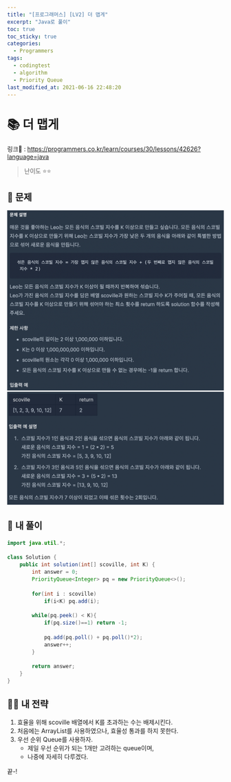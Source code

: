 ```yaml
---
title: "[프로그래머스] [LV2] 더 맵게"
excerpt: "Java로 풀이"
toc: true
toc_sticky: true
categories:
  - Programmers
tags:
  - codingtest
  - algorithm
  - Priority Queue
last_modified_at: 2021-06-16 22:48:20
---
```


# 📚 더 맵게
  
링크📎 : <https://programmers.co.kr/learn/courses/30/lessons/42626?language=java>  
  
>난이도 ⭐️⭐️
  
## 📖 문제    
  
![이미지](/assets/images/Programmers/Lv2/prob30/30-1.png)
![이미지](/assets/images/Programmers/Lv2/prob30/30-2.png)
  
## 📝 내 풀이  
    
```java  
import java.util.*;

class Solution {
    public int solution(int[] scoville, int K) {
        int answer = 0;
        PriorityQueue<Integer> pq = new PriorityQueue<>();
          
        for(int i : scoville)
            if(i<K) pq.add(i);
        
        while(pq.peek() < K){
            if(pq.size()==1) return -1;
            
            pq.add(pq.poll() + pq.poll()*2);
            answer++;
        }
    
        return answer;
    }
}
```
  
## 👊🏻 내 전략
  
1. 효율을 위해 scoville 배열에서 K를 초과하는 수는 배제시킨다.
2. 처음에는 ArrayList를 사용하였으나, 효율성 통과를 하지 못한다.
3. 우선 순위 Queue를 사용하자. 
   - 제일 우선 순위가 되는 1개만 고려하는 queue이며,
   - 나중에 자세히 다루겠다. 
  
끝-!
